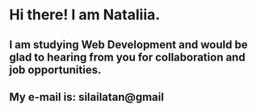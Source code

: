 # Hi there! I am Nataliia.
## I am studying Web Development and would be glad to hearing from you for collaboration and job opportunities. 

## My e-mail is: silailatan@gmail
